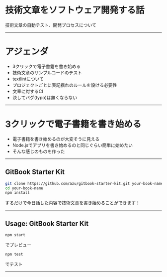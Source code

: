 # 技術文章をソフトウェア開発する話

技術文章の自動テスト、開発プロセスについて

----

# アジェンダ


- 3クリックで電子書籍を書き始める
- 技術文章のサンプルコードのテスト
- textlintについて
- プロジェクトごとに表記揺れのルールを設ける必要性
- 文章に対するCI
- 決してバグ(typo)は無くならない

-----

# 3クリックで電子書籍を書き始める

- 電子書籍を書き始めるのが大変そうに見える
- Node.jsでアプリを書き始めるのと同じぐらい簡単に始めたい
- そんな感じのものを作った

-----

## GitBook Starter Kit

```sh
git clone https://github.com/azu/gitbook-starter-kit.git your-book-name
cd your-book-name
npm install
```

するだけで今日話した内容で技術文章を書き始めることができます！


-----

## Usage: GitBook Starter Kit

```
npm start
```

でプレビュー

```
npm test
```

でテスト

-----

